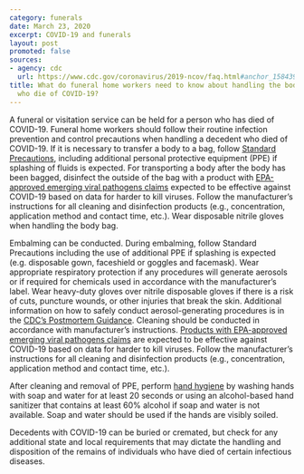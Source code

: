 ```yaml
---
category: funerals
date: March 23, 2020
excerpt: COVID-19 and funerals
layout: post
promoted: false
sources:
- agency: cdc
  url: https://www.cdc.gov/coronavirus/2019-ncov/faq.html#anchor_1584390222777
title: What do funeral home workers need to know about handling the bodies of people
  who die of COVID-19?
---
```


A funeral or visitation service can be held for a person who has died of COVID-19. Funeral home workers should follow their routine infection prevention and control precautions when handling a decedent who died of COVID-19. If it is necessary to transfer a body to a bag, follow [Standard Precautions](https://www.cdc.gov/infectioncontrol/basics/standard-precautions.html), including additional personal protective equipment (PPE) if splashing of fluids is expected. For transporting a body after the body has been bagged, disinfect the outside of the bag with a product with [EPA-approved emerging viral pathogens claims](https://www.epa.gov/sites/production/files/2020-03/documents/sars-cov-2-list_03-03-2020.pdf) expected to be effective against COVID-19 based on data for harder to kill viruses. Follow the manufacturer’s instructions for all cleaning and disinfection products (e.g., concentration, application method and contact time, etc.). Wear disposable nitrile gloves when handling the body bag.

Embalming can be conducted. During embalming, follow Standard Precautions including the use of additional PPE if splashing is expected (e.g. disposable gown, faceshield or goggles and facemask). Wear appropriate respiratory protection if any procedures will generate aerosols or if required for chemicals used in accordance with the manufacturer’s label. Wear heavy-duty gloves over nitrile disposable gloves if there is a risk of cuts, puncture wounds, or other injuries that break the skin. Additional information on how to safely conduct aerosol-generating procedures is in the [CDC’s Postmortem Guidance](https://www.cdc.gov/coronavirus/2019-ncov/hcp/guidance-postmortem-specimens.html#autopsy). Cleaning should be conducted in accordance with manufacturer’s instructions. [Products with EPA-approved emerging viral pathogens claims](https://www.epa.gov/sites/production/files/2020-03/documents/sars-cov-2-list_03-03-2020.pdf) are expected to be effective against COVID-19 based on data for harder to kill viruses. Follow the manufacturer’s instructions for all cleaning and disinfection products (e.g., concentration, application method and contact time, etc.).

After cleaning and removal of PPE, perform [hand hygiene](https://www.cdc.gov/handwashing/when-how-handwashing.html) by washing hands with soap and water for at least 20 seconds or using an alcohol-based hand sanitizer that contains at least 60% alcohol if soap and water is not available. Soap and water should be used if the hands are visibly soiled.

Decedents with COVID-19 can be buried or cremated, but check for any additional state and local requirements that may dictate the handling and disposition of the remains of individuals who have died of certain infectious diseases.